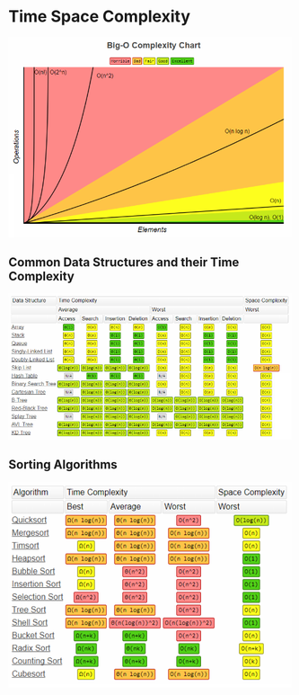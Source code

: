 # Time Space Complexity

![Big O Complexity Chart](images/big_o_complexity.png)


## Common Data Structures and their Time Complexity
![Common Data Structures](images/big_o_common_datastructures.png)

## Sorting Algorithms
![Sorting Algorithms](images/big_o_sorting.png)